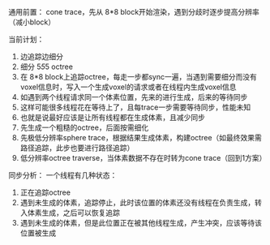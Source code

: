 通用前置：
cone trace，先从 8*8 block开始渲染，遇到分歧时逐步提高分辨率（减小block）

当前计划：
1. 边追踪边细分
  1. 细分 5*5*5 octree
  2. 在 8*8 block上追踪octree，每走一步都sync一遍，当遇到需要细分而没有voxel信息时，写入一个生成voxel的请求或者在线程内生成voxel信息
  3. 如遇到两个线程请求同一个体素位置，先来的进行生成，后来的等待同步
  4. 这样可能很多线程花在等待上了，且每trace一步需要等待同步，性能未知
  5. 也就是说最好应该是让所有线程都在生成体素，且减少同步
2. 先生成一个粗糙的octree，后面按需细化
  1. 先极低分辨率sphere trace，根据结果生成体素，构建octree（如最终效果需路径追踪，此步也要进行路径追踪）
  2. 低分辨率octree traverse，当体素数据不存在时转为cone trace（回到1方案）

同步分析：
一个线程有几种状态：
1. 正在追踪octree
2. 遇到未生成的体素，追踪停止，此时该位置的体素还没有线程在负责生成，转入体素生成，之后可以恢复追踪
3. 遇到未生成的体素，但是此位置正在被其他线程生成，产生冲突，应该等待该位置被生成